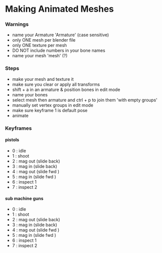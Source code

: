 # Making Animated Meshes

### Warnings
- name your Armature 'Armature' (case sensitive)
- only ONE mesh per blender file
- only ONE texture per mesh
- DO NOT include numbers in your bone names
- name your mesh 'mesh' (?)

### Steps
- make your mesh and texture it
- make sure you clear or apply all transforms
- shift + a in an armature & position bones in edit mode
- name your bones
- select mesh then armature and ctrl + p to join them 'with empty groups'
- manually set vertex groups in edit mode
- make sure keyframe 1 is default pose
- animate

### Keyframes

#### pistols
- 0 : idle
- 1 : shoot
- 2 : mag out (slide back)
- 3 : mag in  (slide back)
- 4 : mag out (slide fwd )
- 5 : mag in  (slide fwd )
- 6 : inspect 1
- 7 : inspect 2

#### sub machine guns
- 0 : idle
- 1 : shoot
- 2 : mag out (slide back)
- 3 : mag in  (slide back)
- 4 : mag out (slide fwd )
- 5 : mag in  (slide fwd )
- 6 : inspect 1
- 7 : inspect 2
